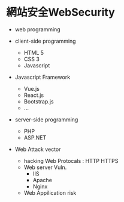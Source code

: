 # 網站安全WebSecurity
- web programming
 - client-side programming
   - HTML 5
   - CSS 3
   - Javascript 
 - Javascript Framework
   - Vue.js
   - React.js
   - Bootstrap.js
   - ... 
 - server-side programming
   - PHP
   - ASP.NET 
 
- Web Attack vector
  - hacking Web Protocals : HTTP HTTPS
  - Web server Vuln.
    - IIS
    - Apache
    - Nginx 
  - Web Appilication risk 
